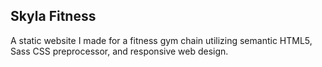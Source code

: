## Skyla Fitness

A static website I made for a fitness gym chain utilizing semantic HTML5, Sass CSS preprocessor, and responsive web design.
